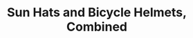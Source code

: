 ---
layout: community
category: community
title: "Sun Hats and Bicycle Helmets, Combined"
description: "sun visors - the ones in the hats aren’t that great, and I am super pale and freckled and burn REALLY easily. So. I have taken to buying one of those weird sun visor things that are like a baseball cap with no top, and attaching it to the inside of my helmet with cable ties"
isTopLevel: false
isSingleLevel: false
isArticle: false
datePublished: 2022-08-09 09:53:00 +0300
dateModified: 2022-08-09 09:53:00 +0300
published: false
---